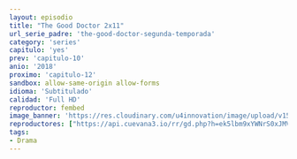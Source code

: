 ```yaml
---
layout: episodio
title: "The Good Doctor 2x11"
url_serie_padre: 'the-good-doctor-segunda-temporada'
category: 'series'
capitulo: 'yes'
prev: 'capitulo-10'
anio: '2018'
proximo: 'capitulo-12'
sandbox: allow-same-origin allow-forms
idioma: 'Subtitulado'
calidad: 'Full HD'
reproductor: fembed
image_banner: 'https://res.cloudinary.com/u4innovation/image/upload/v1560111093/goodd-dcotro-banner-min_tsja92.jpg'
reproductores: ["https://api.cuevana3.io/rr/gd.php?h=ek5lbm9xYWNrS0xJMVp5b21KREk0dFBLbjVkaHhkRGdrOG1jbnBpUnhhS1Z4cWg0ZTVQU3Q3T3htNXVFeU02NXNjbUNZNVc3c0xhbXM0dDdscmJFcksrU3FadVkyUT09"]
tags:
- Drama
---
```











